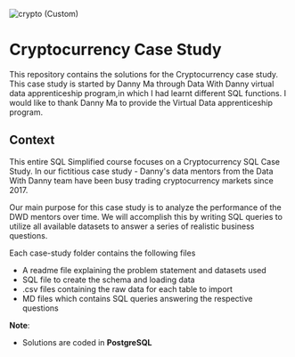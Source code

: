 ![crypto (Custom)](https://user-images.githubusercontent.com/120770473/235211571-e15b98e9-8454-4fe7-9b74-82cdf6ff8f21.jpg)
# Cryptocurrency Case Study


This repository contains the solutions for the Cryptocurrency case study. This case study is started by Danny Ma through Data With Danny virtual data apprenticeship program,in which I had learnt different SQL functions. I would like to thank Danny Ma to provide the Virtual Data apprenticeship program.
## Context

This entire SQL Simplified course focuses on a Cryptocurrency SQL Case Study.
In our fictitious case study - Danny's data mentors from the Data With Danny team have been busy trading cryptocurrency markets since 2017.

Our main purpose for this case study is to analyze the performance of the DWD mentors over time. 
We will accomplish this by writing SQL queries to utilize all available datasets to answer a series of realistic business questions.

Each case-study folder contains the following files
- A readme file explaining the problem statement and datasets used
- SQL file to create the schema and loading data
- .csv files containing the raw data for each table to import
- MD files which contains SQL queries answering the respective questions


**Note**: 
- Solutions are coded in **PostgreSQL**

